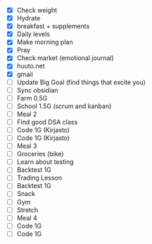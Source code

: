 - [x] Check weight
- [x] Hydrate
- [x] breakfast + supplements
- [x] Daily levels
- [x] Make morning plan
- [x] Pray
- [x] Check market (emotional journal)
- [x] huuto.net
- [x] gmail
- [ ] Update Big Goal (find things that excite you)
- [ ] Sync obsidian
- [ ] Farm 0.5G
- [ ] School 1.5G (scrum and kanban)
- [ ] Meal 2
- [ ] Find good DSA class
- [ ] Code 1G (Kirjasto)
- [ ] Code 1G (Kirjasto)
- [ ] Meal 3
- [ ] Groceries (bike)
- [ ] Learn about testing
- [ ] Backtest 1G
- [ ] Trading Lesson
- [ ] Backtest 1G
- [ ] Snack
- [ ] Gym
- [ ] Stretch
- [ ] Meal 4
- [ ] Code 1G
- [ ] Code 1G
